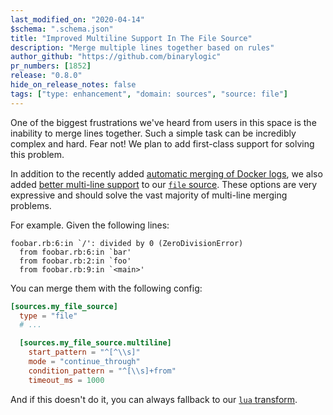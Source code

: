 ```yaml
---
last_modified_on: "2020-04-14"
$schema: ".schema.json"
title: "Improved Multiline Support In The File Source"
description: "Merge multiple lines together based on rules"
author_github: "https://github.com/binarylogic"
pr_numbers: [1852]
release: "0.8.0"
hide_on_release_notes: false
tags: ["type: enhancement", "domain: sources", "source: file"]
---
```


One of the biggest frustrations we've heard from users in this space is the
inability to merge lines together. Such a simple task can be incredibly
complex and hard. Fear not! We plan to add first-class support for solving
this problem.

In addition to the recently added [automatic merging of Docker
logs][docs.sources.docker#auto_partial_merge], we also added [better multi-line
support][docs.sources.file#multiline] to our [`file` source][docs.sources.file].
These options are very expressive and should solve the vast majority of
multi-line merging problems.

For example. Given the following lines:

```text
foobar.rb:6:in `/': divided by 0 (ZeroDivisionError)
  from foobar.rb:6:in `bar'
  from foobar.rb:2:in `foo'
  from foobar.rb:9:in `<main>'
```

You can merge them with the following config:

```toml title="vector.toml"
[sources.my_file_source]
  type = "file"
  # ...

  [sources.my_file_source.multiline]
    start_pattern = "^[^\\s]"
    mode = "continue_through"
    condition_pattern = "^[\\s]+from"
    timeout_ms = 1000
```

And if this doesn't do it, you can always fallback
to our [`lua` transform][docs.transforms.lua].

[docs.sources.docker#auto_partial_merge]: /docs/reference/sources/docker/#auto_partial_merge
[docs.sources.file#multiline]: /docs/reference/sources/file/#multiline
[docs.sources.file]: /docs/reference/sources/file/
[docs.transforms.lua]: /docs/reference/transforms/lua/

